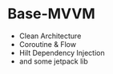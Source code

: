 # Base-MVVM

* Clean Architecture
* Coroutine & Flow
* Hilt Dependency Injection
* and some jetpack lib
